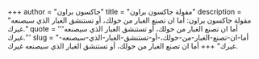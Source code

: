 +++
author = "جاكسون براون"
title = "مقولة جاكسون براون"
description = "مقولة جاكسون براون: أما ان تصنع الغبار من حولك، أو تستنشق الغبار الذي سيصنعه غيرك."
quote = '''أما ان تصنع الغبار من حولك، أو تستنشق الغبار الذي سيصنعه غيرك.'''
slug = "أما-ان-تصنع-الغبار-من-حولك،-أو-تستنشق-الغبار-الذي-سيصنعه-غيرك"
+++
أما ان تصنع الغبار من حولك، أو تستنشق الغبار الذي سيصنعه غيرك.
